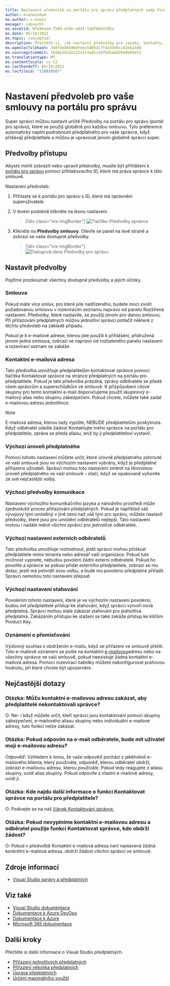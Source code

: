 ```yaml
---
title: Nastavení předvoleb na portálu pro správu předplatných sady Visual Studio
author: evanwindom
ms.author: v-evwin
manager: cabuschl
ms.assetid: 0fe9eaa4-f589-429e-a443-13bf86637d5a
ms.date: 05/18/2021
ms.topic: conceptual
description: Přečtěte si, jak nastavit předvolby pro jazyky, kontakty, úroveň předplatného a další na portálu pro správu.
ms.openlocfilehash: 348febd6b964feec54053cff4a3d50cc02eba3d0
ms.sourcegitcommit: 162be102d2c22a1c4ad2c447685abd28e0e85d15
ms.translationtype: MT
ms.contentlocale: cs-CZ
ms.lasthandoff: 05/19/2021
ms.locfileid: "110018507"
---
```

# <a name="set-preferences-for-your-agreements-in-the-admin-portal"></a>Nastavení předvoleb pro vaše smlouvy na portálu pro správu
Super správci můžou nastavit určité Předvolby na portálu pro správu (portál pro správu), které se použijí globálně pro každou smlouvu.  Tyto preference automaticky naplní podrobnosti předplatného pro vaše správce, když přidávají předplatitele a můžou je upravovat jenom globálně správci super.  

## <a name="access-preferences"></a>Předvolby přístupu
Abyste mohli zobrazit nebo upravit předvolby, musíte být přihlášeni k [portálu pro správu](https://manage.visualstudio.com) pomocí přihlašovacího ID, které má práva správce k této smlouvě.  

Nastavení předvoleb:
1. Přihlaste se k portálu pro správu s ID, které má oprávnění superuživatele.
2. V levém podokně klikněte na ikonu nastavení.
   > [!div class="mx-imgBorder"]
   > ![Tlačítko Předvolby správce](_img/admin-preferences/admin-preferences-button.png "Kliknutím na Spravovat správce a potom na Předvolby smlouvy zobrazte předvolby.")

3. Klikněte na **Předvolby smlouvy**.
Otevře se panel na levé straně a zobrazí se vaše dostupné předvolby. 

   > [!div class="mx-imgBorder"]
   > ![Dialogová okna Předvolby pro správu](_img/admin-preferences/admin-preferences-flyout-2.png "Nastavte předvolby a klikněte na Uložit.")

## <a name="set-your-preferences"></a>Nastavit předvolby
Pojďme prozkoumat všechny dostupné předvolby a jejich účinky. 

### <a name="agreement"></a>Smlouva
Pokud máte více smluv, pro které jste nadřízeného, budete moci zvolit požadovanou smlouvu v rozevíracím seznamu napravo od panelu Rozšířená nastavení.  Předvolby, které nastavíte, se použijí jenom pro danou smlouvu.  Při přiřazování předplatných můžou jednotliví správci potlačit některé z těchto předvoleb na základě případu. 

Pokud je k e-mailové adrese, kterou jste použili k přihlášení, přidružená jenom jedna smlouva, zobrazí se napravo od rozbaleného panelu nastavení a rozevírací seznam se zakáže. 

### <a name="contact-email-address"></a>Kontaktní e-mailová adresa
Tato předvolba umožňuje předplatitelům kontaktovat správce pomocí tlačítka  Kontaktovat správce na [](https://my.visualstudio.com/subscriptions) stránce předplatných na portálu pro předplatitele.  Pokud je tato předvolba prázdná, zprávy odběratele se předá všem správcům a superschůdkům ve smlouvě.  K přizpůsobení cílové skupiny pro tento kontaktní e-mail doporučujeme použít skupinový e-mailový alias nebo skupinu zabezpečení. Pokud chcete, můžete také zadat e-mailovou adresu jednotlivce.

> [!NOTE]
> E-mailová adresa, kterou tady vypište, NEBUDE předplatitelům poskytnuta.  Když odběratel odešle  žádost Kontaktujte mého správce na portálu pro předplatitele, zpráva se předá aliasu, aniž by ji předplatitelovi vystavil. 

### <a name="default-subscription-level"></a>Výchozí úroveň předplatného
Pomocí tohoto nastavení můžete určit, které úrovně předplatného zahrnuté ve vaší smlouvě jsou ve výchozím nastavení vybrány, když je předplatné přiřazeno uživateli.  Správci mohou toto nastavení změnit na libovolnou úroveň předplatného ve vaší smlouvě – stačí, když se opakovaně vyhoníte ze své nejčastější volby. 

### <a name="default-communication-preferences"></a>Výchozí předvolby komunikace
Nastavení výchozího komunikačního jazyka a národního prostředí může zjednodušit proces přiřazování předplatných.  Pokud je například váš vývojový tým umístěný v jiné zemi než váš tým pro správu, můžete nastavit předvolby, které jsou pro umístění odběratelů nejlepší. Tato nastavení mohou i nadále měnit všichni správci pro jednotlivé odběratele. 

### <a name="default-external-subscribers-setting"></a>Výchozí nastavení externích odběratelů
Tato předvolba umožňuje rozhodnout, jestli správci mohou přidávat předplatitele mimo tenanta nebo adresář vaší organizace.  Pokud tuto možnost vypnete, nebudou povoleni žádní externí odběratelé.  Pokud ho povolíte a správce se pokusí přidat externího předplatitele, zobrazí se mu dotaz, jestli má potvrdit svou volbu, a bude mu povoleno předplatné přiřadit. Správci nemohou toto nastavení přepsat. 

### <a name="default-downloads-setting"></a>Výchozí nastavení stahování
Povolením tohoto nastavení, které je ve výchozím nastavení povoleno, budou mít předplatitelé přístup ke stahování, když správci vytvoří nová předplatná.  Správci mohou stále zakázat stahování pro jednotlivá předplatná.  Zakázáním přístupu ke stažení se také zakáže přístup ke klíčům Product Key.  

### <a name="overallocation-notification"></a>Oznámení o přemísťování 
Výslovný souhlas s obdržením e-mailu, když se přiřazení ve smlouvě přetítí. Toto e-mailové oznámení se pošle na kontaktní [e-mailovou](admin-preferences.md#contact-email-address)adresu nebo na všechny správce ve vaší smlouvě, pokud neexistuje žádná kontaktní e-mailová adresa. Pomocí rozevírací nabídky můžete nakonfigurovat prahovou hodnotu, při které chcete být upozorněni. 

 
## <a name="frequently-asked-questions"></a>Nejčastější dotazy
### <a name="q--can-i-disable-the-contact-email-address-so-subscribers-cannot-contact-admins"></a>Otázka: Můžu kontaktní e-mailovou **adresu zakázat,** aby předplatitelé nekontaktovali správce?
O: Ne– i když můžete určit, kteří správci jsou kontaktování pomocí skupiny zabezpečení, e-mailového aliasu skupiny nebo individuální e-mailové adresy, tuto funkci nelze zakázat.

### <a name="q-if-i-answer-a-subscribers-email-will-they-have-my-email-address"></a>Otázka: Pokud odpovím na e-mail odběratele, bude mít uživatel moji e-mailovou adresu?
Odpověď: Vzhledem k tomu, že vaše odpověď pochází z jakéhokoli e-mailového klienta, který používáte, odpověď, kterou odběratel obdrží, zobrazí e-mailovou adresu, kterou používáte.  Pokud tedy reagujete z aliasu skupiny, uvidí alias skupiny.  Pokud odpovíte z vlastní e-mailové adresy, uvidí ji.  

### <a name="q-where-can-i-find-out-more-about-the-contact-my-admin-feature-in-the-subscriber-portal"></a>Otázka: Kde najdu další informace o funkci **Kontaktovat** správce na portálu pro předplatitele?
O: Podívejte se na náš [článek Kontaktování správce.](contact-my-admin.md) 

### <a name="q-if-we-dont-complete-the-contact-email-address-and-a-subscriber-uses-the-contact-my-admin-feature-who-receives-their-request"></a>Otázka: Pokud nevyplníme  kontaktní e-mailovou  adresu a odběratel použije funkci Kontaktovat správce, kdo obdrží žádost?
O: Pokud v předvolbě Kontaktní  e-mailová adresa není nastavená žádná konkrétní e-mailová adresa, obdrží žádost všichni správci ve smlouvě. 

## <a name="resources"></a>Zdroje informací
- [Visual Studio správy a předplatných](https://aka.ms/vsadminhelp)

## <a name="see-also"></a>Viz také
- [Visual Studio dokumentace](/visualstudio/)
- [Dokumentace k Azure DevOps](/azure/devops/)
- [Dokumentace k Azure](/azure/)
- [Microsoft 365 dokumentace](/microsoft-365/)

## <a name="next-steps"></a>Další kroky
Přečtěte si další informace o Visual Studio předplatných.
- [Přiřazení jednotlivých předplatných](assign-license.md)
- [Přiřazení několika předplatných](assign-license-bulk.md)
- [Úprava předplatných](edit-license.md)
- [Určení maximálního využití](maximum-usage.md)